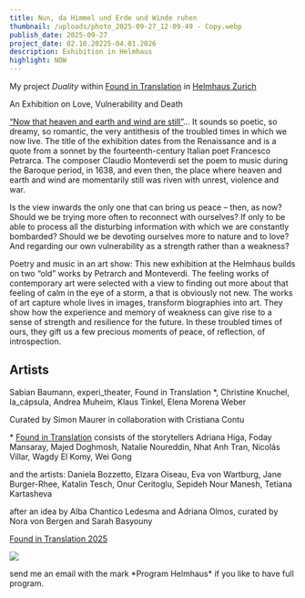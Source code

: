 ```yaml
---
title: Nun, da Himmel und Erde und Winde ruhen
thumbnail: /uploads/photo_2025-09-27_12-09-49 - Copy.webp
publish_date: 2025-09-27
project_date: 02.10.20225-04.01.2026
description: Exhibition in Helmhaus
highlight: NOW
---
```

My project  _Duality_  within [Found in Translation](https://www.expotranskultur.org/en/%C3%BCber-uns) in [Helmhaus Zurich](https://helmhaus.org/en/)

An Exhibition on Love, Vulnerability and Death

[“Now that heaven and earth and wind are still”](https://helmhaus.org/en/exhibitions/nun-da-himmel-und-erde-und-winde-ruhen)… It sounds so poetic, so dreamy, so romantic, the very antithesis of the troubled times in which we now live. The title of the exhibition dates from the Renaissance and is a quote from a sonnet by the fourteenth-century Italian poet Francesco Petrarca. The composer Claudio Monteverdi set the poem to music during the Baroque period, in 1638, and even then, the place where heaven and earth and wind are momentarily still was riven with unrest, violence and war.

Is the view inwards the only one that can bring us peace – then, as now? Should we be trying more often to reconnect with ourselves? If only to be able to process all the disturbing information with which we are constantly bombarded? Should we be devoting ourselves more to nature and to love? And regarding our own vulnerability as a strength rather than a weakness?

Poetry and music in an art show: This new exhibition at the Helmhaus builds on two “old” works by Petrarch and Monteverdi. The feeling works of contemporary art were selected with a view to finding out more about that feeling of calm in the eye of a storm, a that is obviously not new. The works of art capture whole lives in images, transform biographies into art. They show how the experience and memory of weakness can give rise to a sense of strength and resilience for the future. In these troubled times of ours, they gift us a few precious moments of peace, of reflection, of introspection.

## Artists

Sabian Baumann, experi_theater, Found in Translation \*, Christine Knuchel, la_cápsula, Andrea Muheim, Klaus Tinkel, Elena Morena Weber

Curated by Simon Maurer in collaboration with Cristiana Contu

\* [Found in Translation](https://www.expotranskultur.org/en/%C3%BCber-uns) consists of the storytellers Adriana Higa, Foday Mansaray, Majed Doghmosh, Natalie Noureddin, Nhat Anh Tran, Nicolás Villar, Wagdy El Komy, Wei Gong 

and the artists: Daniela Bozzetto, Elzara Oiseau, Eva von Wartburg, Jane Burger-Rhee, Katalin Tesch, Onur Ceritoglu, Sepideh Nour Manesh, Tetiana Kartasheva

after an idea by Alba Chantico Ledesma and Adriana Olmos, curated by Nora von Bergen and Sarah Basyouny

[Found in Translation 2025](https://www.expotranskultur.org/event-gallery/found-in-translation-2025)

![](/uploads/photo_2025-09-27_12-30-36.webp)

send me an email with the mark \*Program Helmhaus\* if you like to  have full program.
